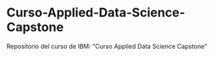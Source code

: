 # Curso-Applied-Data-Science-Capstone
Repositorio del curso de IBM: "Curso Applied Data Science Capstone"
